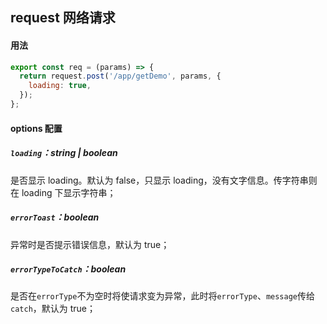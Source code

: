 ## request 网络请求

#### 用法

```js
export const req = (params) => {
  return request.post('/app/getDemo', params, {
    loading: true,
  });
};
```

#### options 配置

##### `loading`：string | boolean

是否显示 loading。默认为 false，只显示 loading，没有文字信息。传字符串则在 loading 下显示字符串；

##### `errorToast`：boolean

异常时是否提示错误信息，默认为 true；

##### `errorTypeToCatch`：boolean

是否在`errorType`不为空时将使请求变为异常，此时将`errorType`、`message`传给`catch`，默认为 true；
